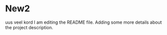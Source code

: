 # New2
uus veel kord
I am editing the README file. Adding some more details about the project description.
